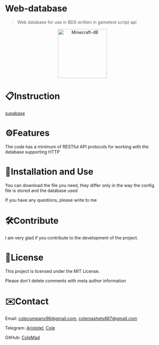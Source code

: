 
# Web-database

> Web database for use in BDS written in gametest script api

<p align="center">
  <img src="https://i.imgur.com/OxWyyg5.png" style="width:160px;height:160px;" alt="Minecraft-dB">
</p>  

# 📋Instruction

[supabase](INSTRUCTION.md)

# ⚙️Features

The code has a minimum of RESTful API protocols for working with the database supporting HTTP

# 🔗Installation and Use

You can download the file you need, they differ only in the way the config file is stored and the database used 

If you have any questions, please write to me

# 🛠️Contribute

I am very glad if you contribute to the development of the project.

# 📜License

This project is licensed under the MIT License.

Please don't delete comments with meta author information

# ✉️Contact

 Email: <colecompany96@gmail.com>, <colemashets887@gmail.com>

 Telegram: [Aristotel](https://t.me/AristotelDeco), [Cole](https://t.me/ColeMad)

 GitHub: [ColeMad](https://github.com/colemad)